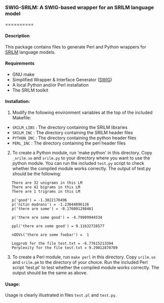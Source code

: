 ### SWIG-SRILM: A SWIG-based wrapper for an SRILM language model
==========

#### Description
This package contains files to generate Perl and Python wrappers for 
[SRILM](http://www.speech.sri.com/projects/srilm/) language models.

#### Requirements
- GNU make
- Simplified Wrapper & Interface Generator ([SWIG](http://swig.org/)) 
- A local Python and/or Perl installation
- The SRILM toolkit

#### Installation:
1. Modify the following environment variables at the top of the included Makefile:
 - `SRILM_LIBS` : The directory containing the SRILM libraries
 - `SRILM_INC`  : The directory containing the SRILM header files
 - `PYTHON_INC` : The directory containing the python header files
 - `PERL_INC`   : The directory containing the perl header files
2. To create a Python module, run 'make python' in this directory. 
Copy `_srilm.so` and `srilm.py` to your directory where you want to 
use the python module. You can run the included `test.py` script to check 
whether the compiled module works correctly. The output of test.py should be
the following:
```
   There are 32 unigrams in this LM
   There are 42 bigrams in this LM
   There are 1 trigrams in this LM

   p('good') = -1.3822170496
   p('nitin madnani') = -1.23044896126
   p('there are some') = -0.176091298461

   p('there are some good') = -4.79909944534

   ppl('there are some good') = 9.11632728577

   nOOVs('there are some foobar') =  1
  
   Logprob for the file test.txt = -6.77615213394
   Perplexity for the file test.txt = 9.29012870789
```
3. To create a Perl module, run `make perl` in this directory. 
Copy `srilm.so` and `srilm.pm` to the directory of your choice. 
Run the included Perl script 'test.pl' to test whether the compiled module works correctly.
The output should be the same as above.

#### Usage:
Usage is clearly illustrated in files `test.pl` and `test.py`. 



